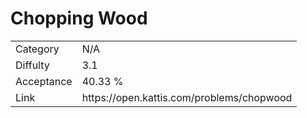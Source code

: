 # Chopping Wood

<table>
    <tr>
        <td>Category</td>
        <td>N/A</td>
    </tr>
    <tr>
        <td>Diffulty</td>
        <td>3.1</td>
    </tr>
    <tr>
        <td>Acceptance</td>
        <td>40.33 %</td>
    </tr>
    <tr>
        <td>Link</td>
        <td>https://open.kattis.com/problems/chopwood</td>
    </tr>
</table>
